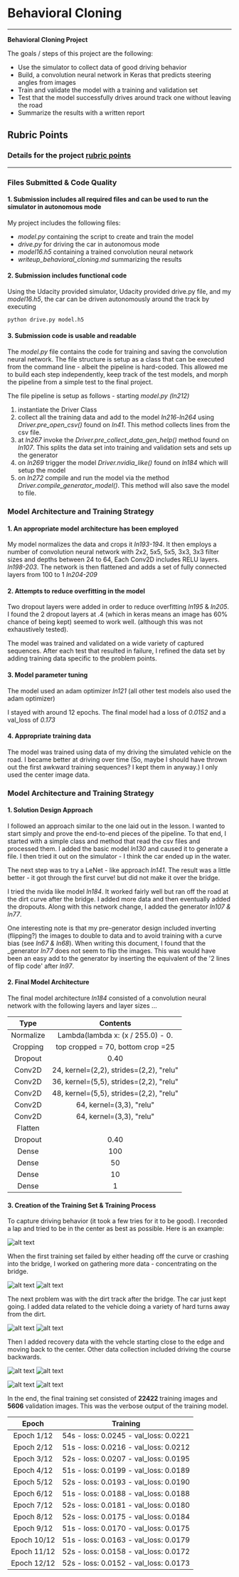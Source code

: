 # **Behavioral Cloning**

---

**Behavioral Cloning Project**

The goals / steps of this project are the following:
* Use the simulator to collect data of good driving behavior
* Build, a convolution neural network in Keras that predicts steering angles from images
* Train and validate the model with a training and validation set
* Test that the model successfully drives around track one without leaving the road
* Summarize the results with a written report


[//]: # (Image References)

[image1]: ./examples/center1.jpg "Center Driving"
[image2]: ./examples/bridge1.jpg "Bridge Training"
[image3]: ./examples/bridge2.jpg "Bridge Approach"
[image4]: ./examples/dirt1.jpg "Dirt Recovery"
[image5]: ./examples/dirt2.jpy "Dirt Avoidance"
[image6]: ./examples/recover1.jpg "Normal Image"
[image7]: ./examples/recover2.jpg "Hard Right Recovery"
[image8]: ./examples/recover3.jpg "Hard Right Recovery from Right"
[image9]: ./examples/recover4.jpg "Hard Right Recovery from Left"


## Rubric Points
### Details for the project [rubric points](https://review.udacity.com/#!/rubrics/432/view)
---
### Files Submitted & Code Quality

#### 1. Submission includes all required files and can be used to run the simulator in autonomous mode
My project includes the following files:
* *model.py* containing the script to create and train the model
* *drive.py* for driving the car in autonomous mode
* *model16.h5* containing a trained convolution neural network
* *writeup_behavioral_cloning.md* summarizing the results

#### 2. Submission includes functional code
Using the Udacity provided simulator, Udacity provided drive.py file, and my *model16.h5*, the car can be driven autonomously around the track by executing
```sh
python drive.py model.h5
```

#### 3. Submission code is usable and readable

The *model.py* file contains the code for training and saving the convolution neural network.
The file structure is setup as a class that can be executed from the command line - albeit the pipeline is hard-coded. This allowed me to build each step independently, keep track of the test models, and morph the pipeline from a simple test to the final project.

The file pipeline is setup as follows - starting *model.py (ln212)*
1. instantiate the Driver Class
2. collect all the training data and add to the model *ln216-ln264* using *Driver.pre_open_csv()* found on *ln41*. This method collects lines from the csv file.
3. at *ln267* invoke the *Driver.pre_collect_data_gen_help()* method found on *ln107*. This splits the data set into training and validation sets and sets up the generator
4. on *ln269* trigger the model *Driver.nvidia_like()* found on *ln184* which will setup the model
5. on *ln272* compile and run the model via the method *Driver.compile_generator_model()*. This method will also save the model to file.



### Model Architecture and Training Strategy

#### 1. An appropriate model architecture has been employed

My model normalizes the data and crops it *ln193-194*. It then employs a number of convolution neural network with 2x2, 5x5, 5x5, 3x3, 3x3 filter sizes and depths between 24 to 64, Each Conv2D includes RELU layers. *ln198-203*.  The network is then flattened and adds a set of fully connected layers from 100 to 1 *ln204-209*

#### 2. Attempts to reduce overfitting in the model

Two dropout layers were added in order to reduce overfitting *ln195* & *ln205*. I found the 2 dropout layers at .4 (which in keras means an image has 60% chance of being kept) seemed to work well. (although this  was not exhaustively tested).

The model was trained and validated on a wide variety of captured sequences. After each test that resulted in failure, I refined the data set by adding training data specific to the problem points.


#### 3. Model parameter tuning

The model used an adam optimizer *ln121* (all other test models also used the adam optimizer)

I stayed with around 12 epochs. The final model had a loss of *0.0152* and a val_loss of *0.173*

#### 4. Appropriate training data

The model was trained using data of my driving the simulated vehicle on the road. I became better at driving over time (So, maybe I should have thrown out the first awkward training sequences? I kept them in anyway.) I only used the center image data.

### Model Architecture and Training Strategy

#### 1. Solution Design Approach

I followed an approach similar to the one laid out in the lesson. I wanted to start simply and prove the end-to-end pieces of the pipeline. To that end, I started with a simple class and method that read the csv files and processed them. I added the basic model *ln130* and caused it to generate a file. I then tried it out on the simulator - I think the car ended up in the water.

The next step was to try a LeNet - like approach *ln141*. The result was a little better - it got through the first curve! but did not make it over the bridge.

I tried the nvida like model *ln184*. It worked fairly well but ran off the road at the dirt curve after the bridge. I added more data and then eventually added the dropouts. Along with this network change, I added the generator *ln107 & ln77*.

One interesting note is that my pre-generator design included inverting (flipping?) the images to double to data and to avoid training with a curve bias (see *ln67 & ln68*). When writing this document, I found that the _generator *ln77* does not seem to flip the images. This was would have been an easy add to the generator by inserting the equivalent of the '2 lines of flip code' after *ln97*.


#### 2. Final Model Architecture

The final model architecture *ln184* consisted of a convolution neural network with the following layers and layer sizes ...

| Type                  |     Contents                                |
|:---------------------:|:-------------------------------------------:|
| Normalize             | Lambda(lambda x: (x / 255.0) - 0.           |
| Cropping              | top cropped = 70, bottom crop =25           |
| Dropout               |  0.40                                       |
| Conv2D                | 24, kernel=(2,2), strides=(2,2), "relu"     |
| Conv2D                | 36, kernel=(5,5), strides=(2,2), "relu"     |
| Conv2D                | 48, kernel=(5,5), strides=(2,2), "relu"     |
| Conv2D                | 64, kernel=(3,3),  "relu"                   |
| Conv2D                | 64, kernel=(3,3),  "relu"                   |
| Flatten               |                                             |
| Dropout               |  0.40                                       |
| Dense                 |  100                                        |
| Dense                 |  50                                         |
| Dense                 |  10                                         |
| Dense                 |  1                                          |



#### 3. Creation of the Training Set & Training Process

To capture driving behavior (it took a few tries for it to be good). I recorded a lap and tried to be in the center as best as possible. Here is an example:

![alt text][image1]

When the first training set failed by either heading off the curve or crashing into the bridge, I worked on gathering more data - concentrating on the bridge.

![alt text][image3]  ![alt text][image2]


The next problem was with the dirt track after the bridge. The car just kept going. I added data related to the vehicle doing a variety of hard turns away from the dirt.

![alt text][image5]  ![alt text][image4]


Then I added recovery data with the vehcle starting close to the edge and moving back to the center. Other data collection included driving the course backwards.


![alt text][image6]  ![alt text][image7]

![alt text][image9]  ![alt text][image8]



In the end, the final training set consisted of **22422** training images and **5606** validation images. This was the verbose output of the training model.

| Epoch                 |     Training                               |
|:---------------------:|:------------------------------------------:|
| Epoch 1/12            | 54s - loss: 0.0245 - val_loss: 0.0221      |
| Epoch 2/12            | 51s - loss: 0.0216 - val_loss: 0.0212      |
| Epoch 3/12            | 52s - loss: 0.0207 - val_loss: 0.0195      |
| Epoch 4/12            | 51s - loss: 0.0199 - val_loss: 0.0189      |
| Epoch 5/12            | 52s - loss: 0.0193 - val_loss: 0.0190      |
| Epoch 6/12            | 51s - loss: 0.0188 - val_loss: 0.0188      |
| Epoch 7/12            | 52s - loss: 0.0181 - val_loss: 0.0180      |
| Epoch 8/12            | 52s - loss: 0.0175 - val_loss: 0.0184      |
| Epoch 9/12            | 51s - loss: 0.0170 - val_loss: 0.0175      |
| Epoch 10/12           | 51s - loss: 0.0163 - val_loss: 0.0179      |
| Epoch 11/12           | 52s - loss: 0.0158 - val_loss: 0.0172      |
| Epoch 12/12           | 52s - loss: 0.0152 - val_loss: 0.0173      |



